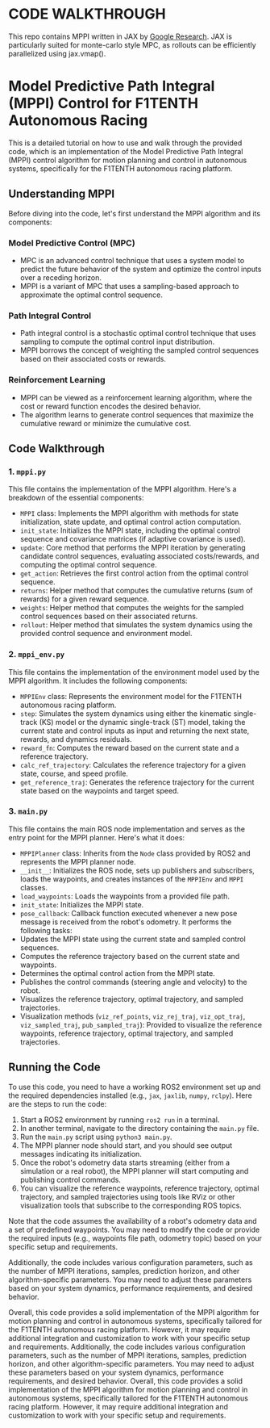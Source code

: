 # CODE WALKTHROUGH
This repo contains MPPI written in JAX by [Google Research](https://github.com/google-research/google-research/blob/c9f05e51f37cacc291f58799a1f732743625078b/jax_mpc/jax_mpc/mppi.py). JAX is particularly suited for monte-carlo style MPC, as rollouts can be efficiently parallelized using jax.vmap().

# Model Predictive Path Integral (MPPI) Control for F1TENTH Autonomous Racing

This is a detailed tutorial on how to use and walk through the provided code, which is an implementation of the Model Predictive Path Integral (MPPI) control algorithm for motion planning and control in autonomous systems, specifically for the F1TENTH autonomous racing platform.

## Understanding MPPI

Before diving into the code, let's first understand the MPPI algorithm and its components:

### Model Predictive Control (MPC)
- MPC is an advanced control technique that uses a system model to predict the future behavior of the system and optimize the control inputs over a receding horizon.
- MPPI is a variant of MPC that uses a sampling-based approach to approximate the optimal control sequence.

### Path Integral Control
- Path integral control is a stochastic optimal control technique that uses sampling to compute the optimal control input distribution.
- MPPI borrows the concept of weighting the sampled control sequences based on their associated costs or rewards.

### Reinforcement Learning
- MPPI can be viewed as a reinforcement learning algorithm, where the cost or reward function encodes the desired behavior.
- The algorithm learns to generate control sequences that maximize the cumulative reward or minimize the cumulative cost.

## Code Walkthrough

### 1. `mppi.py`
This file contains the implementation of the MPPI algorithm. Here's a breakdown of the essential components:

- `MPPI` class: Implements the MPPI algorithm with methods for state initialization, state update, and optimal control action computation.
- `init_state`: Initializes the MPPI state, including the optimal control sequence and covariance matrices (if adaptive covariance is used).
- `update`: Core method that performs the MPPI iteration by generating candidate control sequences, evaluating associated costs/rewards, and computing the optimal control sequence.
- `get_action`: Retrieves the first control action from the optimal control sequence.
- `returns`: Helper method that computes the cumulative returns (sum of rewards) for a given reward sequence.
- `weights`: Helper method that computes the weights for the sampled control sequences based on their associated returns.
- `rollout`: Helper method that simulates the system dynamics using the provided control sequence and environment model.

### 2. `mppi_env.py`
This file contains the implementation of the environment model used by the MPPI algorithm. It includes the following components:

- `MPPIEnv` class: Represents the environment model for the F1TENTH autonomous racing platform.
- `step`: Simulates the system dynamics using either the kinematic single-track (KS) model or the dynamic single-track (ST) model, taking the current state and control inputs as input and returning the next state, rewards, and dynamics residuals.
- `reward_fn`: Computes the reward based on the current state and a reference trajectory.
- `calc_ref_trajectory`: Calculates the reference trajectory for a given state, course, and speed profile.
- `get_reference_traj`: Generates the reference trajectory for the current state based on the waypoints and target speed.

### 3. `main.py`
This file contains the main ROS node implementation and serves as the entry point for the MPPI planner. Here's what it does:

- `MPPIPlanner` class: Inherits from the `Node` class provided by ROS2 and represents the MPPI planner node.
- `__init__`: Initializes the ROS node, sets up publishers and subscribers, loads the waypoints, and creates instances of the `MPPIEnv` and `MPPI` classes.
- `load_waypoints`: Loads the waypoints from a provided file path.
- `init_state`: Initializes the MPPI state.
- `pose_callback`: Callback function executed whenever a new pose message is received from the robot's odometry. It performs the following tasks:
 - Updates the MPPI state using the current state and sampled control sequences.
 - Computes the reference trajectory based on the current state and waypoints.
 - Determines the optimal control action from the MPPI state.
 - Publishes the control commands (steering angle and velocity) to the robot.
 - Visualizes the reference trajectory, optimal trajectory, and sampled trajectories.
- Visualization methods (`viz_ref_points`, `viz_rej_traj`, `viz_opt_traj`, `viz_sampled_traj`, `pub_sampled_traj`): Provided to visualize the reference waypoints, reference trajectory, optimal trajectory, and sampled trajectories.

## Running the Code

To use this code, you need to have a working ROS2 environment set up and the required dependencies installed (e.g., `jax`, `jaxlib`, `numpy`, `rclpy`). Here are the steps to run the code:

1. Start a ROS2 environment by running `ros2 run` in a terminal.
2. In another terminal, navigate to the directory containing the `main.py` file.
3. Run the `main.py` script using `python3 main.py`.
4. The MPPI planner node should start, and you should see output messages indicating its initialization.
5. Once the robot's odometry data starts streaming (either from a simulation or a real robot), the MPPI planner will start computing and publishing control commands.
6. You can visualize the reference waypoints, reference trajectory, optimal trajectory, and sampled trajectories using tools like RViz or other visualization tools that subscribe to the corresponding ROS topics.

Note that the code assumes the availability of a robot's odometry data and a set of predefined waypoints. You may need to modify the code or provide the required inputs (e.g., waypoints file path, odometry topic) based on your specific setup and requirements.

Additionally, the code includes various configuration parameters, such as the number of MPPI iterations, samples, prediction horizon, and other algorithm-specific parameters. You may need to adjust these parameters based on your system dynamics, performance requirements, and desired behavior.

Overall, this code provides a solid implementation of the MPPI algorithm for motion planning and control in autonomous systems, specifically tailored for the F1TENTH autonomous racing platform. However, it may require additional integration and customization to work with your specific setup and requirements.
Additionally, the code includes various configuration parameters, such as the number of MPPI iterations, samples, prediction horizon, and other algorithm-specific parameters. You may need to adjust these parameters based on your system dynamics, performance requirements, and desired behavior.
Overall, this code provides a solid implementation of the MPPI algorithm for motion planning and control in autonomous systems, specifically tailored for the F1TENTH autonomous racing platform. However, it may require additional integration and customization to work with your specific setup and requirements.
